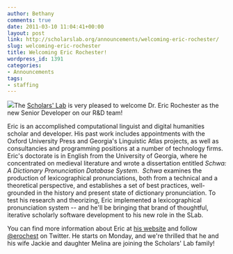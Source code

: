 ```yaml
---
author: Bethany
comments: true
date: 2011-03-10 11:04:41+00:00
layout: post
link: http://scholarslab.org/announcements/welcoming-eric-rochester/
slug: welcoming-eric-rochester
title: Welcoming Eric Rochester!
wordpress_id: 1391
categories:
- Announcements
tags:
- staffing
---
```


[![](http://www.scholarslab.org/wp-content/uploads/2011/03/DCP_1060-Medium-183x300.jpg)](http://www.scholarslab.org/announcements/welcoming-eric-rochester/attachment/dcp_1060-medium/)The [Scholars' Lab](http://lib.virginia.edu/scholarslab) is very pleased to welcome Dr. Eric Rochester as the new Senior Developer on our R&D team!

Eric is an accomplished computational linguist and digital humanities scholar and developer. His past work includes appointments with the Oxford University Press and Georgia's Linguistic Atlas projects, as well as consultancies and programming positions at a number of technology firms. Eric's doctorate is in English from the University of Georgia, where he concentrated on medieval literature and wrote a dissertation entitled _Schwa: A Dictionary Pronunciation Database System_.  _Schwa_ examines the production of lexicographical pronunciations, both from a technical and a theoretical perspective, and establishes a set of best practices, well-grounded in the history and present state of dictionary pronunciation. To test his research and theorizing, Eric implemented a lexicographical pronunciation system -- and he'll be bringing that brand of thoughtful, iterative scholarly software development to his new role in the SLab.

You can find more information about Eric at [his website](http://www.ericrochester.com/) and follow [@erochest](http://twitter.com/erochest) on Twitter. He starts on Monday, and we're thrilled that he and his wife Jackie and daughter Melina are joining the Scholars' Lab family!
